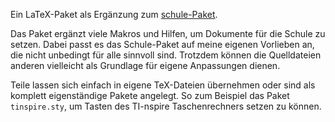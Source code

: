 Ein LaTeX-Paket als Ergänzung zum [schule-Paket](https://www.ctan.org/pkg/schule?lang=de).

Das Paket ergänzt viele Makros und Hilfen, um Dokumente für die Schule zu setzen. Dabei passt es das Schule-Paket auf meine eigenen Vorlieben an, die nicht unbedingt für alle sinnvoll sind. Trotzdem können die Quelldateien anderen vielleicht als Grundlage für eigene Anpassungen dienen.

Teile lassen sich einfach in eigene TeX-Dateien übernehmen oder sind als komplett eigenständige Pakete angelegt. So zum Beispiel das Paket `tinspire.sty`, um Tasten des TI-nspire Taschenrechners setzen zu können.
